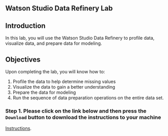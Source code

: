 ## Watson Studio Data Refinery Lab

## Introduction
In this lab, you will use the Watson Studio Data Refinery to profile data, visualize data, and prepare data for modeling.   

## Objectives 

Upon completing the lab, you will know how to:
1. Profile the data to help determine missing values
1. Visualize the data to gain a better understanding
1. Prepare the data for modeling
1. Run the sequence of data preparation operations on the entire data set.

### Step 1. Please click on the link below and then press the `Download` button to download the instructions to your machine

[Instructions](https://github.com/bleonardb3/AA/blob/master/Lab-1/Data%20Refinery%20Labv3.pdf).



